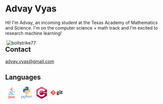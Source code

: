 # Advay Vyas 

Hi! I'm Advay, an incoming student at the Texas Academy of Mathematics and Science. I'm on the computer science + math track and I'm excited to research machine learning! 

<img align="right" src="https://github-readme-stats.vercel.app/api?username=boltstrike77&show_icons=true&theme= algolia" alt="boltstrike77" width="500" mb="12px" />

## Contact

[advay.vyas@gmail.com](mailto:advay.vyas@gmail.com)


## Languages

<div>
  <img src="https://github.com/devicons/devicon/blob/master/icons/java/java-original-wordmark.svg" title="Java" alt="Java" width="40" height="40"/>&nbsp;
  <img src="https://github.com/devicons/devicon/blob/master/icons/python/python-original-wordmark.svg" title="Python" alt="Python" width="40" height="40"/>&nbsp;
  <img src="https://github.com/devicons/devicon/blob/master/icons/cplusplus/cplusplus-original.svg" title="C++" alt="C++" width="40" height="40"/>&nbsp;
  <img src="https://github.com/devicons/devicon/blob/master/icons/git/git-original-wordmark.svg" title="Git" alt="Git" width="40" height="40"/>&nbsp;
</div>
